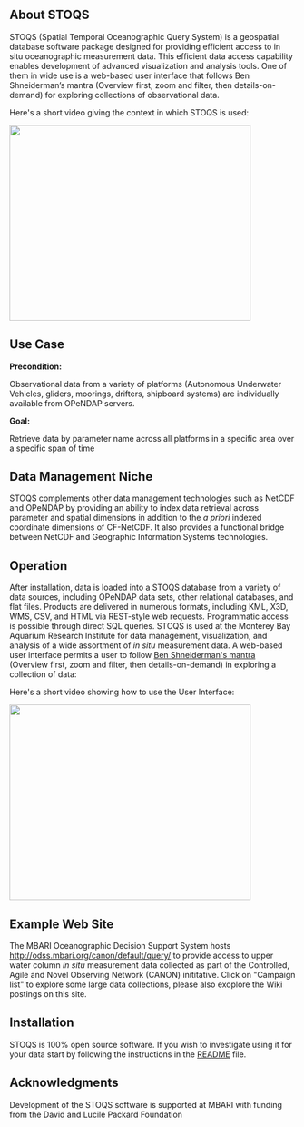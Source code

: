## About STOQS ##
STOQS (Spatial Temporal Oceanographic Query System) is a geospatial database software package designed for providing efficient access to in situ oceanographic measurement data. This efficient data access capability enables development of advanced visualization and analysis tools. One of them in wide use is a web-based user interface that follows Ben Shneiderman’s mantra (Overview first, zoom and filter, then details-on-demand) for exploring collections of observational data.

Here's a short video giving the context in which STOQS is used:

<a href='http://www.youtube.com/watch?feature=player_embedded&v=E8wO3qMevV8' target='_blank'><img src='http://img.youtube.com/vi/E8wO3qMevV8/0.jpg' width='425' height=344 /></a>

## Use Case ##
**Precondition:**

Observational data from a variety of platforms (Autonomous Underwater Vehicles, gliders, moorings, drifters, shipboard systems)
are individually available from OPeNDAP servers.

**Goal:**

Retrieve data by parameter name across all platforms in a specific area over a
specific span of time

## Data Management Niche ##
STOQS complements other data management technologies
such as NetCDF and OPeNDAP by providing an ability to index data retrieval
across parameter and spatial dimensions in addition to the _a priori_ indexed
coordinate dimensions of CF-NetCDF.  It also provides a functional bridge between
NetCDF and Geographic Information Systems technologies.

## Operation ##
After installation, data is loaded into a STOQS database from a variety of data sources,
including OPeNDAP data sets, other relational databases, and flat files.
Products are delivered in numerous formats, including KML, X3D, WMS, CSV, and HTML via REST-style
web requests. Programmatic access is possible through direct SQL queries. STOQS is used at the Monterey Bay Aquarium Research Institute for data management, visualization, and analysis of a wide assortment of _in situ_
measurement data. A web-based user interface permits a user to follow [Ben Shneiderman's mantra](http://www.infovis-wiki.net/index.php/Visual_Information-Seeking_Mantra) (Overview first, zoom and filter, then details-on-demand) in exploring a collection of data:

Here's a short video showing how to use the User Interface:

<a href='http://www.youtube.com/watch?feature=player_embedded&v=Vq_9sCGCt0s' target='_blank'><img src='http://img.youtube.com/vi/Vq_9sCGCt0s/0.jpg' width='425' height=344 /></a>

## Example Web Site ##
The MBARI Oceanographic Decision Support System hosts http://odss.mbari.org/canon/default/query/ to provide access to upper water column _in situ_ measurement data collected as part of the Controlled, Agile and Novel Observing Network (CANON) inititative. Click on "Campaign list" to explore some large data collections, please also exoplore the Wiki postings on this site.

## Installation ##
STOQS is 100% open source software. If you wish to investigate using it for your data start by following the instructions in the [README](http://code.google.com/p/stoqs/source/browse/README) file.

## Acknowledgments ##
Development of the STOQS software is supported at MBARI with funding from the David and Lucile Packard Foundation